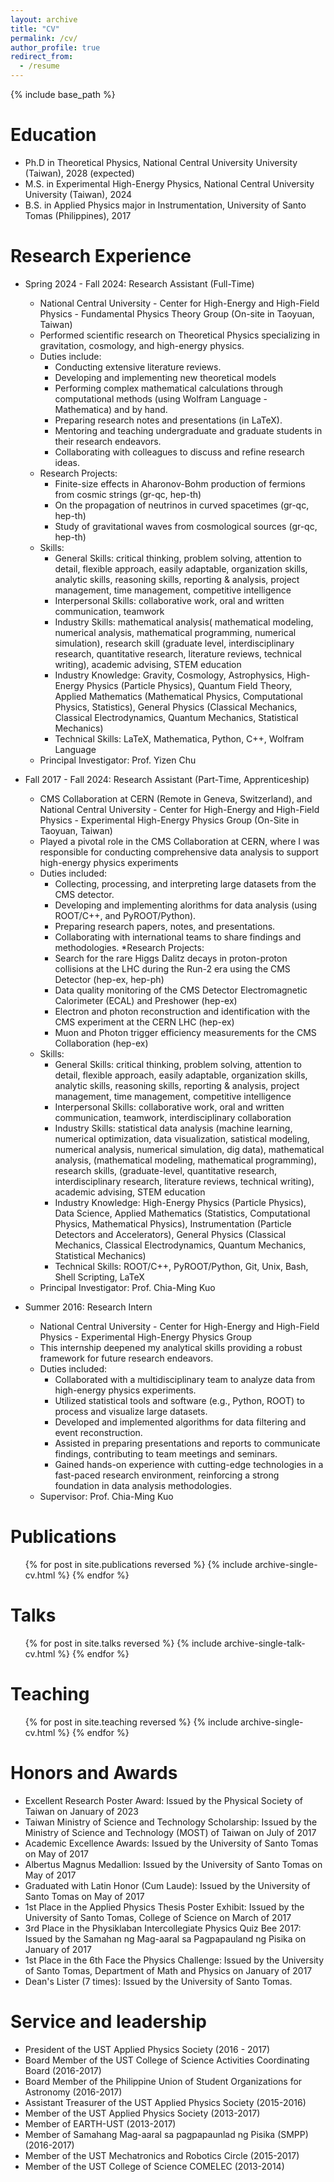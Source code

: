 ```yaml
---
layout: archive
title: "CV"
permalink: /cv/
author_profile: true
redirect_from:
  - /resume
---
```


{% include base_path %}

Education
======
* Ph.D in Theoretical Physics, National Central University University (Taiwan), 2028 (expected)
* M.S. in Experimental High-Energy Physics, National Central University University (Taiwan), 2024
* B.S. in Applied Physics major in Instrumentation, University of Santo Tomas (Philippines), 2017

Research Experience
======
* Spring 2024 - Fall 2024: Research Assistant (Full-Time)
  * National Central University - Center for High-Energy and High-Field Physics - Fundamental Physics Theory Group (On-site in Taoyuan, Taiwan)
  * Performed scientific research on Theoretical Physics specializing in gravitation, cosmology, and high-energy physics. 
  * Duties include:
    * Conducting extensive literature reviews.
    * Developing and implementing new theoretical models
    * Performing complex mathematical calculations through computational methods (using Wolfram Language - Mathematica) and by hand.
    * Preparing research notes and presentations (in LaTeX).
    * Mentoring and teaching undergraduate and graduate students in their research endeavors.
    * Collaborating with colleagues to discuss and refine research ideas.
  * Research Projects:
    * Finite-size effects in Aharonov-Bohm production of fermions from cosmic strings (gr-qc, hep-th)
    * On the propagation of neutrinos in curved spacetimes (gr-qc, hep-th)
    * Study of gravitational waves from cosmological sources (gr-qc, hep-th)
  * Skills:
    * General Skills: critical thinking, problem solving, attention to detail, flexible approach, easily adaptable, organization skills, analytic skills, reasoning skills, reporting & analysis, project management, time management, competitive intelligence
    * Interpersonal Skills: collaborative work, oral and written communication, teamwork
    * Industry Skills: mathematical analysis( mathematical modeling, numerical analysis, mathematical programming, numerical simulation), research skill (graduate level, interdisciplinary research, quantitative research, literature reviews, technical writing), academic advising, STEM education
    * Industry Knowledge: Gravity, Cosmology, Astrophysics, High-Energy Physics (Particle Physics), Quantum Field Theory, Applied Mathematics (Mathematical Physics, Computational Physics, Statistics), General Physics (Classical Mechanics, Classical Electrodynamics, Quantum Mechanics, Statistical Mechanics)
    * Technical Skills: LaTeX, Mathematica, Python, C++, Wolfram Language
   * Principal Investigator: Prof. Yizen Chu

* Fall 2017 - Fall 2024: Research Assistant (Part-Time, Apprenticeship)
  * CMS Collaboration at CERN (Remote in Geneva, Switzerland), and National Central University - Center for High-Energy and High-Field Physics - Experimental High-Energy Physics Group (On-Site in Taoyuan, Taiwan)
  * Played a pivotal role in the CMS Collaboration at CERN, where I was responsible for conducting comprehensive data analysis to support high-energy physics experiments
  * Duties included: 
    * Collecting, processing, and interpreting large datasets from the CMS detector.
    * Developing and implementing alorithms for data analysis (using ROOT/C++, and PyROOT/Python).
    * Preparing research papers, notes, and presentations.
    * Collaborating with international teams to share findings and methodologies.
  *Research Projects:
    * Search for the rare Higgs Dalitz decays in proton-proton collisions at the LHC during the Run-2 era using the CMS Detector (hep-ex, hep-ph)
    * Data quality monitoring of the CMS Detector Electromagnetic Calorimeter (ECAL) and Preshower (hep-ex)
    * Electron and photon reconstruction and identification with the CMS experiment at the CERN LHC (hep-ex)
    * Muon and Photon trigger efficiency measurements for the CMS Collaboration (hep-ex)
  * Skills:
    * General Skills: critical thinking, problem solving, attention to detail, flexible approach, easily adaptable, organization skills, analytic skills, reasoning skills, reporting & analysis, project management, time management, competitive intelligence
    * Interpersonal Skills: collaborative work, oral and written communication, teamwork, interdisciplinary collaboration
    * Industry Skills: statistical data analysis (machine learning, numerical optimization, data visualization, satistical modeling, numerical analysis, numerical simulation, dig data), mathematical analysis, (mathematical modeling, mathematical programming), research skills, (graduate-level, quantitative research, interdisciplinary research, literature reviews, technical writing), academic advising, STEM education
    * Industry Knowledge: High-Energy Physics (Particle Physics), Data Science, Applied Mathematics (Statistics, Computational Physics, Mathematical Physics), Instrumentation (Particle Detectors and Accelerators), General Physics (Classical Mechanics, Classical Electrodynamics, Quantum Mechanics, Statistical Mechanics)
    * Technical Skills: ROOT/C++, PyROOT/Python, Git, Unix, Bash, Shell Scripting, LaTeX
  * Principal Investigator: Prof. Chia-Ming Kuo

* Summer 2016: Research Intern
  * National Central University - Center for High-Energy and High-Field Physics - Experimental High-Energy Physics Group
  * This internship deepened my analytical skills providing a robust framework for future research endeavors.
  * Duties included: 
    * Collaborated with a multidisciplinary team to analyze data from high-energy physics experiments.
    * Utilized statistical tools and software (e.g., Python, ROOT) to process and visualize large datasets.
    * Developed and implemented algorithms for data filtering and event reconstruction.
    * Assisted in preparing presentations and reports to communicate findings, contributing to team meetings and seminars.
    * Gained hands-on experience with cutting-edge technologies in a fast-paced research environment, reinforcing a strong foundation in data analysis methodologies.
  * Supervisor: Prof. Chia-Ming Kuo
 <!--
General Skills
======
* Analytical and Reasoning Skills
  * Critical Thinking
  * Problem Solving
* Attention to Detail
  * High level of accuracy
* Competitive intelligence
* Flexible approach
* Easily adaptable
* Management skills
  * Organization skills
  * Project management
  * Time management
* Leadership
* Interpersonal Skills
  * Oral and written communication
  * Constructive feedback
  * Teamwork and collaboration
* Writing and presentation skills
  * Technical writing
  * Reporting and analysis


Industry Skills
======
* Competitive research skills
  * Graduate level research
  * Interdisciplinary research
  * Quantitative research
  * Literature reviews
  * Technical writing
* Mathematical analysis
  * Mathematical modeling
  * Numerical analysis
  * Mathematical programming
  * Numerical simulation
* Academic skills
  * Competitive intelligence
  * Academi achievement
  * Academic advising 
  * Academic support
  * STEM education
  * Teaching, tutoring, mentoring
* Statistical data analysis
  * Machine learning
  * Numerical optimization
  * Data visualization
  * Satistical modeling 
  * Big data
-->

Publications
======
  <ul>{% for post in site.publications reversed %}
    {% include archive-single-cv.html %}
  {% endfor %}</ul>
  
Talks
======
  <ul>{% for post in site.talks reversed %}
    {% include archive-single-talk-cv.html  %}
  {% endfor %}</ul>
  
Teaching
======
  <ul>{% for post in site.teaching reversed %}
    {% include archive-single-cv.html %}
  {% endfor %}</ul>

Honors and Awards 
======
* Excellent Research Poster Award: Issued by the Physical Society of Taiwan on January of 2023
* Taiwan Ministry of Science and Technology Scholarship: Issued by the Ministry of Science and Technology (MOST) of Taiwan on July of 2017
* Academic Excellence Awards: Issued by the University of Santo Tomas on May of 2017
* Albertus Magnus Medallion: Issued by the University of Santo Tomas on May of 2017
* Graduated with Latin Honor (Cum Laude): Issued by the University of Santo Tomas on May of 2017
* 1st Place in the Applied Physics Thesis Poster Exhibit: Issued by the University of Santo Tomas, College of Science on March of 2017
* 3rd Place in the Physiklaban Intercollegiate Physics Quiz Bee 2017: Issued by the Samahan ng Mag-aaral sa Pagpapauland ng Pisika on January of 2017
* 1st Place in the 6th Face the Physics Challenge: Issued by the University of Santo Tomas, Department of Math and Physics on January of 2017
* Dean's Lister (7 times): Issued by the University of Santo Tomas.

Service and leadership
======
* President of the UST Applied Physics Society (2016 - 2017)
* Board Member of the UST College of Science Activities Coordinating Board (2016-2017)
* Board Member of the Philippine Union of Student Organizations for Astronomy (2016-2017)
* Assistant Treasurer of the UST Applied Physics Society (2015-2016)
* Member of the UST Applied Physics Society (2013-2017)
* Member of EARTH-UST (2013-2017)
* Member of Samahang Mag-aaral sa pagpapaunlad ng Pisika (SMPP) (2016-2017)
* Member of the UST Mechatronics and Robotics Circle (2015-2017)
* Member of the UST College of Science COMELEC (2013-2014)
